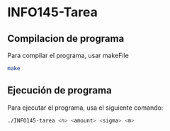 # INFO145-Tarea

## Compilacion de programa


Para compilar el programa, usar makeFile

```sh
make
```


## Ejecución de programa

Para ejecutar el programa, usa el siguiente comando:

```sh
./INFO145-tarea <n> <amount> <sigma> <m>
```
